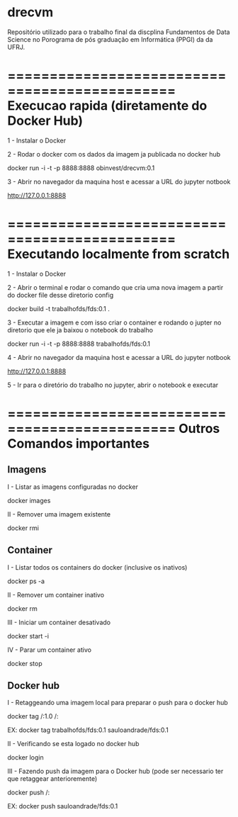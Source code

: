 # drecvm
Repositório utilizado para o trabalho final da discplina Fundamentos de Data Science no Porograma de pós graduação em Informática (PPGI) da da UFRJ. 



==============================================
Execucao rapida (diretamente do Docker Hub)
==============================================
1 - Instalar o Docker

2 - Rodar o docker com os dados da imagem ja publicada no docker hub

docker run -i -t -p 8888:8888 obinvest/drecvm:0.1

3 - Abrir no navegador da maquina host e acessar a URL do jupyter notbook

http://127.0.0.1:8888

==============================================
Executando localmente from scratch
==============================================

1 - Instalar o Docker

2 - Abrir o terminal e rodar o comando que cria uma nova imagem a partir do docker file desse diretorio config
    
docker build -t trabalhofds/fds:0.1 .
    
3 - Executar a imagem e com isso criar o container e rodando o jupter no diretorio que ele ja baixou o notebook do trabalho

docker run -i -t -p 8888:8888 trabalhofds/fds:0.1 

4 - Abrir no navegador da maquina host e acessar a URL do jupyter notbook

http://127.0.0.1:8888

5 - Ir para o diretório do trabalho no jupyter, abrir o notebook e executar

==============================================
Outros Comandos importantes
==============================================

Imagens
-----------
I - Listar as imagens configuradas no docker

docker images

II - Remover uma imagem existente

docker rmi <ID-IMAGEM>

Container
-----------
I - Listar todos os containers do docker (inclusive os inativos)

docker ps -a

II - Remover um container inativo

docker rm <ID-CONTAINER>

III - Iniciar um container desativado

docker start -i <ID-CONTAINER>

IV - Parar um container ativo

docker stop <ID-CONTAINER>

Docker hub
-----------
I - Retaggeando uma imagem local para preparar o push para o docker hub

docker tag <USER-LOCAL>/<NOME-LOCA>:<TAG-LOCAL>1.0 <DOCKE-USER>/<REPOSITORIO>:<TAG>

EX: docker tag trabalhofds/fds:0.1 sauloandrade/fds:0.1

II - Verificando se esta logado no docker hub

docker login

III - Fazendo push da imagem para o Docker hub (pode ser necessario ter que retaggear anterioremente) 

docker push <DOCKE-USER>/<REPOSITORIO>:<TAG>

EX: docker push sauloandrade/fds:0.1
